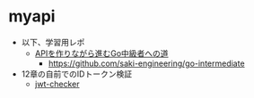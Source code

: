 # myapi

- 以下、学習用レポ
  - [APIを作りながら進むGo中級者への道](https://techbookfest.org/product/jXDAEU1dR53kbZkgtDm9zx?productVariantID=dvjtgpjw8VDTXNqKaanTVi)
    - <https://github.com/saki-engineering/go-intermediate>
- 12章の自前でのIDトークン検証
  - [jwt-checker](https://github.com/MatsuoTakuro/jwt-checker)
